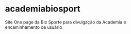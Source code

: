 # academiabiosport
Site One page da Bio Sporte para divulgação da Academia e encaminhamento de usuário
